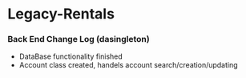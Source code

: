 # Legacy-Rentals

### Back End Change Log (dasingleton)

- DataBase functionality finished
- Account class created, handels account search/creation/updating